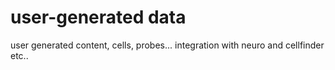 # user-generated data

user generated content, cells, probes... integration with neuro and cellfinder etc..

